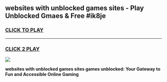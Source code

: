 
## websites with unblocked games sites - Play Unblocked Gmaes & Free #ik8je
<h3>
<a href="https://news.freeplayer.one?title=websites_with_unblocked_games_sites&ref=24F">CLICK TO PLAY</a></h3>
<hr>

<h3>
<a href="https://news.freeplayer.one?title=websites_with_unblocked_games_sites&ref=24F">CLICK 2 PLAY</a>
  
</h3>

<a href="https://news.freeplayer.one?title=websites_with_unblocked_games_sites&ref=24F/"><img src="https://clearcache.store/games.png"></a>


**websites with unblocked games sites games unblocked: Your Gateway to Fun and Accessible Online Gaming**

